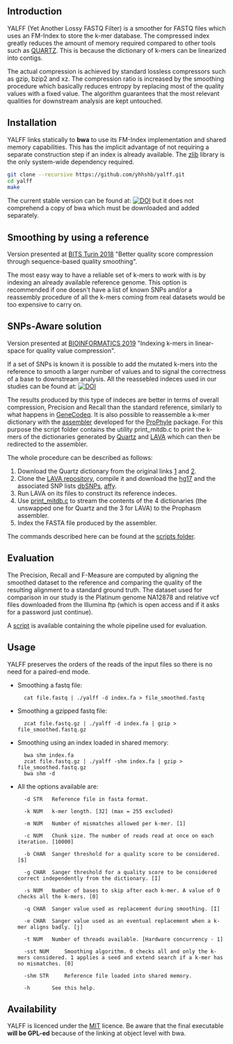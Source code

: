 ## Introduction

YALFF (Yet Another Lossy FASTQ Filter) is a smoother for FASTQ files which uses an FM-Index to store the k-mer database.
The compressed index greatly reduces the amount of memory required compared to other tools such as [QUARTZ][1]. This is because the dictionary of k-mers can be linearized into contigs.

The actual compression is achieved by standard lossless compressors such as gzip, bzip2 and xz. The compression ratio is increased by the smoothing procedure which basically reduces entropy by replacing most of the quality values with a fixed value. The algorithm guarantees that the most relevant qualities for downstream analysis are kept untouched.

## Installation

YALFF links statically to **bwa** to use its FM-Index implementation and shared memory capabilities. This has the implicit advantage of not requiring a separate construction step if an index is already available.
The [zlib][15] library is the only system-wide dependency required.

```sh
git clone --recursive https://github.com/yhhshb/yalff.git
cd yalff
make
```

The current stable version can be found at: [![DOI](https://zenodo.org/badge/124078095.svg)](https://zenodo.org/badge/latestdoi/124078095) but it does not comprehend a copy of bwa which must be downloaded and added separately.

## Smoothing by using a reference

Version presented at [BITS Turin 2018][2] "Better quality score compression through sequence-based quality smoothing".

The most easy way to have a reliable set of k-mers to work with is by indexing an already available reference genome. This option is recommended if one doesn't have a list of known SNPs and/or a reassembly procedure of all the k-mers coming from real datasets would be too expensive to carry on.

## SNPs-Aware solution

Version presented at [BIOINFORMATICS 2019][16] "Indexing k-mers in linear-space for quality value compression".

If a set of SNPs is known it is possible to add the mutated k-mers into the reference to smooth a larger number of values and to signal the correctness of a base to downstream analysis.
All the reassebled indeces used in our studies can be found at: [![DOI](https://zenodo.org/badge/DOI/10.5281/zenodo.2637994.svg)](https://doi.org/10.5281/zenodo.2637994) 

The results produced by this type of indeces are better in terms of overall compression, Precision and Recall than the standard reference, similarly to what happens in [GeneCodeq][13].
It is also possible to reassemble a k-mer dictionary with the [assembler][4] developed for the [ProPhyle][5] package.
For this purpose the script folder contains the utility print_mitdb.c to print the k-mers of the dictionaries generated by [Quartz][1] and [LAVA][6] which can then be redirected to the assembler.

The whole procedure can be described as follows:

1. Download the Quartz dictionary from the original links [1][7] and [2][8].
2. Clone the [LAVA repository][9], compile it and download the [hg17][10] and the associated SNP lists [dbSNPs][11], [affy][12].
3. Run LAVA on its files to construct its reference indeces.
4. Use [print_mitdb.c](scripts/print_mitdb.c) to stream the contents of the 4 dictionaries (the unswapped one for Quartz and the 3 for LAVA) to the Prophasm assembler.
5. Index the FASTA file produced by the assembler.

The commands described here can be found at the [scripts folder](./scripts).

## Evaluation

The Precision, Recall and F-Measure are computed by aligning the smoothed dataset to the reference and comparing the quality of the resulting alignment to a standard ground truth. The dataset used for comparison in our study is the Platinum genome NA12878 and relative vcf files downloaded from the Illumina ftp (which is open access and if it asks for a password just continue).

A [script](scripts/evaluation.job) is available containing the whole pipeline used for evaluation.

## Usage

YALFF preserves the orders of the reads of the input files so there is no need for a paired-end mode.

* Smoothing a fastq file:
    
        cat file.fastq | ./yalff -d index.fa > file_smoothed.fastq
    
* Smoothing a gzipped fastq file:

        zcat file.fastq.gz | ./yalff -d index.fa | gzip > file_smoothed.fastq.gz
        
* Smoothing using an index loaded in shared memory:

        bwa shm index.fa
        zcat file.fastq.gz | ./yalff -shm index.fa | gzip > file_smoothed.fastq.gz
        bwa shm -d
        
* All the options available are:

        -d STR	 Reference file in fasta format.

        -k NUM	 k-mer length. [32] (max = 255 excluded)

        -m NUM	 Number of mismatches allowed per k-mer. [1]

        -c NUM	 Chunk size. The number of reads read at once on each iteration. [10000]

        -b CHAR	 Sanger threshold for a quality score to be considered. [$]

        -g CHAR	 Sanger threshold for a quality score to be considered correct independently from the dictionary. [I]

        -s NUM	 Number of bases to skip after each k-mer. A value of 0 checks all the k-mers. [0]

        -q CHAR	 Sanger value used as replacement during smoothing. [I]

        -e CHAR	 Sanger value used as an eventual replacement when a k-mer aligns badly. [j]

        -t NUM	 Number of threads available. [Hardware concurrency - 1]

        -sst NUM	 Smoothing algorithm. 0 checks all and only the k-mers considered. 1 applies a seed and extend search if a k-mer has no mismatches. [0]

        -shm STR	 Reference file loaded into shared memory.

        -h       See this help.

## Availability

YALFF is licenced under the [MIT](./LICENSE) licence.
Be aware that the final executable **will be GPL-ed** because of the linking at object level with bwa.

[1]: http://cb.csail.mit.edu/cb/quartz
[2]: http://bioinformatics.it/bits2018
[3]: http://bio-bwa.sourceforge.net/
[4]: https://github.com/prophyle/prophasm
[5]: https://prophyle.github.io
[6]: http://cb.csail.mit.edu/cb/lava/
[7]: http://giant.csail.mit.edu/quartz/dec200.bin.sorted.gz
[8]: http://giant.csail.mit.edu/quartz/dec200.bin.sorted.swapped.gz
[9]: https://github.com/arshajii/lava/
[10]: http://cb.csail.mit.edu/cb/lava/data/hg19.fa.gz
[11]: http://cb.csail.mit.edu/cb/lava/data/SNPs142_hg19_Common.filt.txt
[12]: http://cb.csail.mit.edu/cb/lava/data/Affymetrix_6_SNPs.txt
[13]: https://www.ncbi.nlm.nih.gov/pubmed/27354700
[14]: http://en.wikipedia.org/wiki/GNU_General_Public_License
[15]: http://zlib.net
[16]: http://www.bioinformatics.biostec.org/

